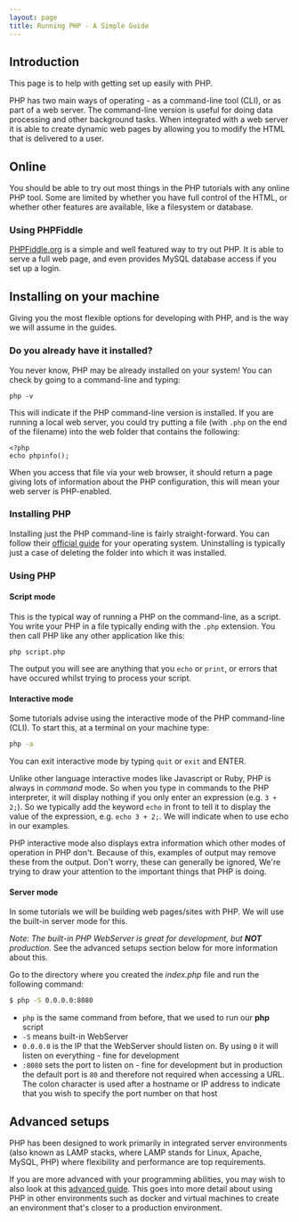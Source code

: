 ```yaml
---
layout: page
title: Running PHP - A Simple Guide
---
```


## Introduction

This page is to help with getting set up easily with PHP.

PHP has two main ways of operating - as a command-line tool (CLI), or as part of a web server. The command-line version is useful for doing data processing and other background tasks. When integrated with a web server it is able to create dynamic web pages by allowing you to modify the HTML that is delivered to a user.


## Online

You should be able to try out most things in the PHP tutorials with any online PHP tool. Some are limited by whether you have full control of the HTML, or whether other features are available, like a filesystem or database.

### Using PHPFiddle

[PHPFiddle.org](https://phpfiddle.org/) is a simple and well featured way to try out PHP. It is able to serve a full web page, and even provides MySQL database access if you set up a login.


## Installing on your machine

Giving you the most flexible options for developing with PHP, and is the way we will assume in the guides.

### Do you already have it installed?

You never know, PHP may be already installed on your system! You can check by going to a command-line and typing:
```
php -v
```
This will indicate if the PHP command-line version is installed. If you are running a local web server, you could try putting a file (with `.php` on the end of the filename) into the web folder that contains the following:
```
<?php
echo phpinfo();
```
When you access that file via your web browser, it should return a page giving lots of information about the PHP configuration, this will mean your web server is PHP-enabled.


### Installing PHP

Installing just the PHP command-line is fairly straight-forward. You can follow their [official guide](https://secure.php.net/manual/en/install.php) for your operating system. Uninstalling is typically just a case of deleting the folder into which it was installed.



### Using PHP

#### Script mode

This is the typical way of running a PHP on the command-line, as a script. You write your PHP in a file typically ending with the `.php` extension. You then call PHP like any other application like this:
```
php script.php
```
The output you will see are anything that you `echo` or `print`, or errors that have occured whilst trying to process your script.


#### Interactive mode

Some tutorials advise using the interactive mode of the PHP command-line (CLI). To start this, at a terminal on your machine type:
```bash
php -a
```
You can exit interactive mode by typing `quit` or `exit` and ENTER.

Unlike other language interactive modes like Javascript or Ruby, PHP is always in _command_ mode. So when you type in commands to the PHP interpreter, it will display nothing if you only enter an expression (e.g. `3 + 2;`). So we typically add the keyword `echo` in front to tell it to display the value of the expression, e.g. `echo 3 + 2;`. We will indicate when to use echo in our examples.

PHP interactive mode also displays extra information which other modes of operation in PHP don't. Because of this, examples of output may remove these from the output. Don't worry, these can generally be ignored, We're trying to draw your attention to the important things that PHP is doing.


#### Server mode

In some tutorials we will be building web pages/sites with PHP. We will use the built-in server mode for this.

*Note: The built-in PHP WebServer is great for development, but **NOT** production.* See the advanced setups section below for more information about this.

Go to the directory where you created the _index.php_ file and run the following command:

```bash
$ php -S 0.0.0.0:8080
```
* `php` is the same command from before, that we used to run our **php** script
* `-S` means built-in WebServer
* `0.0.0.0` is the IP that the WebServer should listen on. By using `0` it will listen on everything - fine for development
* `:8080` sets the port to listen on - fine for development but in production the default port is `80` and therefore not required when accessing a URL. The colon character is used after a hostname or IP address to indicate that you wish to specify the port number on that host


## Advanced setups

PHP has been designed to work primarily in integrated server environments (also known as LAMP stacks, where LAMP stands for Linux, Apache, MySQL, PHP) where flexibility and performance are top requirements.

If you are more advanced with your programming abilities, you may wish to also look at this [advanced guide](advanced.html). This goes into more detail about using PHP in other environments such as docker and virtual machines to create an environment that's closer to a production environment.
